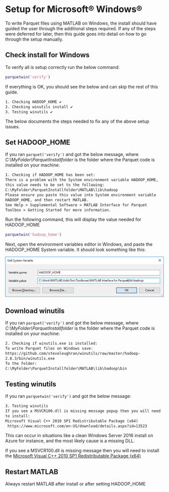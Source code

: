 [//]: #  (Copyright 2017, The MathWorks, Inc.)

# Setup for Microsoft® Windows®

To write Parquet files using MATLAB on Windows, the install should have guided
the user through the additional steps required. If any of the steps
were deferred for later, then this guide goes into detail on how to go
through the setup manually.

## Check install for Windows
To verify all is setup correctly run the below command:

```matlab
parquetwin('verify')
```

If everything is OK, you should see the below and can skip the rest of this guide.
```
1. Checking HADOOP_HOME ✔
2. Checking winutils install ✔
3. Testing winutils ✔
```

The below documents the steps needed to fix any of the above  setup issues.

## Set HADOOP_HOME
If you ran ```parquet('verify')``` and got the below message,
where *C:\MyFolder\ParquetInstallfolder* is the folder where the
Parquet code is installed on your machine:

```
1. Checking if HADOOP_HOME has been set:
There is a problem with the System environment variable HADOOP_HOME, this value needs to be set to the following:
C:\MyFolder\ParquetInstallfolder\MATLAB\lib\hadoop
Please ensure you paste this value into System environment variable HADOOP_HOME, and then restart MATLAB.
See Help > Supplemental Software > MATLAB Interface for Parquet Toolbox > Getting Started for more information.
```
 Run the following command, this will display the value needed for HADOOP_HOME
```matlab
parquetwin('hadoop_home')
```
Next, open the environment variables editor in Windows, and paste the
HADOOP_HOME System variable. It should look something like this:

  ![HADOOP_HOME](images/hadoop_home.png)

## Download winutils
If you ran ```parquet('verify')``` and got the below message, where
*C:\MyFolder\ParquetInstallfolder* is the folder where the Parquet code is
installed on your machine:

```
2. Checking if winutils.exe is installed:
To write Parquet files on Windows save:
https://github.com/steveloughran/winutils/raw/master/hadoop-2.8.3/bin/winutils.exe
To the folder:
C:\MyFolder\ParquetInstallfolder\MATLAB\lib\hadoop\bin

```

## Testing winutils
If you ran ```parquetwin('verify')``` and got the below message:

```
3. Testing winutils
If you see a MSVCR100.dll is missing message popup then you will need to install:
Microsoft Visual C++ 2010 SP1 Redistributable Package (x64)
 https://www.microsoft.com/en-US/download/details.aspx?id=13523
```

This can occur in situations like a clean Windows Server 2016 install on
Azure for instance, and the most likely cause is a missing DLL.

If you see a MSVCR100.dll is missing message then you will need to install
the [Microsoft Visual C++ 2010 SP1 Redistributable Package (x64)](https://www.microsoft.com/en-US/download/details.aspx?id=13523)

## Restart MATLAB
Always restart MATLAB after install or after setting HADOOP_HOME
